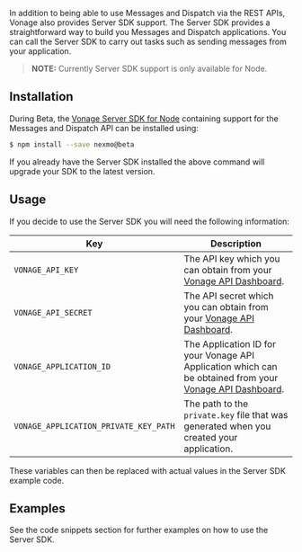 
In addition to being able to use Messages and Dispatch via the REST APIs, Vonage also provides Server SDK support. The Server SDK provides a straightforward way to build you Messages and Dispatch applications. You can call the Server SDK to carry out tasks such as sending messages from your application.

> **NOTE:** Currently Server SDK support is only available for Node.

## Installation

During Beta, the [Vonage Server SDK for Node](https://github.com/Vonage/vonage-node-sdk) containing support for the Messages and Dispatch API can be installed using:

``` bash
$ npm install --save nexmo@beta
```

If you already have the Server SDK installed the above command will upgrade your SDK to the latest version.

## Usage

If you decide to use the Server SDK you will need the following information:

Key | Description
-- | --
`VONAGE_API_KEY` | The API key which you can obtain from your [Vonage API Dashboard](https://dashboard.nexmo.com).
`VONAGE_API_SECRET` | The API secret which you can obtain from your [Vonage API Dashboard](https://dashboard.nexmo.com).
`VONAGE_APPLICATION_ID` | The Application ID for your Vonage API Application which can be obtained from your [Vonage API Dashboard](https://dashboard.nexmo.com).
`VONAGE_APPLICATION_PRIVATE_KEY_PATH` | The path to the `private.key` file that was generated when you created your application.

These variables can then be replaced with actual values in the Server SDK example code.

## Examples

See the code snippets section for further examples on how to use the Server SDK.
